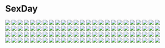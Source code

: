 # SexDay
![](https://konachan.com/jpeg/2edea3f8b12bf4e96caa7b831ffc9fb1/Konachan.com%20-%20224810%20ass%20bikini%20bow%20breasts%20bubbles%20clouds%20flowers%20long_hair%20mana_kakkowarai%20original%20petals%20pink_hair%20ribbons%20sky%20swimsuit%20tree%20waifu2x%20water.jpg)
![](https://konachan.com/image/ebad2df5ea24d3a3eeb55bbbb423ce19/Konachan.com%20-%20142682%20guilty_crown%20jpeg_artifacts%20yuzuriha_inori.jpg)
![](https://konachan.com/jpeg/37c7e01c32d484407c32d6f77e0714a0/Konachan.com%20-%2060050%20bra%20breasts%20cleavage%20hashimoto_takashi%20kuranaga_kozue%20open_shirt%20panties%20underwear%20yosuga_no_sora.jpg)
![](https://konachan.com/image/611cc22afd55032800af0407c4a26942/Konachan.com%20-%2095401%20chibi%20kagamine_len%20kagamine_rin%20kayano_celica%20male%20vocaloid.jpg)
![](https://konachan.com/image/579b73b2e9d55f11f01a6115015b1cd0/Konachan.com%20-%2055297%20blue_eyes%20haramura_nodoka%20kataoka_yuuki%20long_hair%20miyanaga_saki%20onsen%20orange_hair%20pink_hair%20red_eyes%20saki%20takei_hisa%20towel.jpg)
![](https://konachan.com/image/a848874217903be416973ebf97a5613e/Konachan.com%20-%2029681%20sister_princess.jpg)
![](https://konachan.com/image/f281f3e6daba08371e269dca58d3c06f/Konachan.com%20-%2010220%20black_hair%20food%20fruit%20itoh_noemi%20long_hair%20ponytail%20summer%20with_you.jpg)
![](https://konachan.com/jpeg/b6fddd5ac1bd73099909e6c15e7b0083/Konachan.com%20-%20111453%20apron%20game_cg%20headband%20long_hair%20magus_tale%20maid%20orange_eyes%20red_hair%20seera_finis_victoria%20tenmaso%20whirlpool.jpg)
![](https://konachan.com/image/3f8439c6d1ce8708c0fd73c2449df40e/Konachan.com%20-%20179748%20black_hair%20blonde_hair%20blue_eyes%20butterfly%20clouds%20flowers%20glasses%20green_eyes%20okumura_rin%20okumura_yukio%20pointed_ears%20rose%20short_hair%20sky%20tie%20wings.jpg)
![](https://konachan.com/image/58b25a9f91ea6221283eaebd7df75e97/Konachan.com%20-%2043019%20bed%20blush%20breasts%20brown_eyes%20green_hair%20inui_miri%20natsumegu%20nipples%20no_bra%20nopan%20open_shirt%20pussy%20pussy_juice%20short_hair%20spread_legs%20uncensored%20wet.jpg)
![](https://konachan.com/jpeg/5c24e86354bf9424d088bd7a5c90aadb/Konachan.com%20-%20236006%20anthropomorphism%20ass%20blue_eyes%20blush%20brown_hair%20food%20headband%20japanese_clothes%20long_hair%20panties%20see_through%20sousouman%20thighhighs%20underwear%20waifu2x.jpg)
![](https://konachan.com/jpeg/72a17a6d9ea683abf8ba0e95d1201236/Konachan.com%20-%20295244%20anthropomorphism%20asamura_hiori%20azur_lane%20breasts%20cat_smile%20cleavage%20close%20formidable_%28azur_lane%29%20gray_hair%20long_hair%20red_eyes.jpg)
![](https://konachan.com/image/b6068d5a1136cfd046da9773c92c9236/Konachan.com%20-%20109094%20gibuchoko%20hatsune_miku%20kagamine_rin%20vocaloid.jpg)
![](https://konachan.com/image/14bea2025c2e5fa16fc5ea175aafa815/Konachan.com%20-%2049451%20boota%20glasses%20guitar%20instrument%20kamina%20simon%20tengen_toppa_gurren_lagann%20yoko_littner.jpg)
![](https://konachan.com/image/1426d80683addac6f13151e2c1342b4a/Konachan.com%20-%2086367%20bakuretsu_tenshi%20jo%20meg.jpg)
![](https://konachan.com/jpeg/a4b716d386cd76829e6f9f77a353040a/Konachan.com%20-%20131197%20fang%20gia%20hat%20purple_hair%20red_eyes%20remilia_scarlet%20short_hair%20skirt%20sword%20touhou%20vampire%20weapon%20white%20wings.jpg)
![](https://konachan.com/image/5e7936cd774085b2a0e8fe3252578b0b/Konachan.com%20-%20191489%20censored%20cum%20gray_hair%20group%20hatachi%20inma_shimai_ni_fuuki_shidou%21%20penis%20sex%20tagme_%28character%29%20tail.jpg)
![](https://konachan.com/image/9104a073443a627a251f8a332ee61abf/Konachan.com%20-%20177730%20light%20manase_akira%20panties%20sousyu_sensinkan-gakuen_hachimyoujin%20underwear%20yamamoto_kazue.jpg)
![](https://konachan.com/image/8b813904c3b4a4a677039ebe8fafd5f2/Konachan.com%20-%20301169%20aliasing%20blue_hair%20bow%20green_eyes%20hatsune_miku%20jpeg_artifacts%20keepout%20long_hair%20magical_mirai_%28vocaloid%29%20twintails%20vocaloid%20wink.jpg)
![](https://konachan.com/jpeg/104e7bb6ae3980c41c225df2573beb6e/Konachan.com%20-%20120018%20animal%20black_hair%20brown_eyes%20cat%20clouds%20k-on%21%20long_hair%20nakano_azusa%20sayousuke%20school_uniform%20sky%20twintails.jpg)
![](https://konachan.com/image/a8adb21ec76bef6125a90365f2029ad2/Konachan.com%20-%2061031%20blonde_hair%20gun%20long_hair%20realmbw%20weapon%20yellow_eyes.jpg)
![](https://konachan.com/jpeg/57f0f96895af107442d84d94f44f3f8a/Konachan.com%20-%2079627%20bikini%20chibi%20fujiwara_warawara%20hiinoki_suzuri%20hoshina_nanami%20loli%20pool%20shirokuma_bellstars%20swimsuit%20tsukimori_ririka%20waniguchi_kirara.jpg)
![](https://konachan.com/image/b6b46d7f3694cf2111aa85869e4ae6ac/Konachan.com%20-%20150132%20bow%20chuunibyou_demo_koi_ga_shitai%21%20eyepatch%20looker%20panties%20short_hair%20skirt%20skirt_lift%20takanashi_rikka%20underwear.jpg)
![](https://konachan.com/image/ac5a8277f1d092a578818ab0c2562802/Konachan.com%20-%20113155%20kagamine_rin%20vocaloid.jpg)
![](https://konachan.com/image/5e9c4fea5dc7069d0a50449a9a1c4029/Konachan.com%20-%2016454%20tagme.jpg)
![](https://konachan.com/image/ffbaff8e0c143b8c71457dd35e63ae41/Konachan.com%20-%20204888%20blonde_hair%20breasts%20cleavage%20kali_%28p%26d%29%20long_hair%20navel%20necklace%20puzzle_%26_dragons%20sho_%28shoichi-kokubun%29.jpg)
![](https://konachan.com/image/56e86866fc65dbfefc6e56a4e7fe4103/Konachan.com%20-%2021295%20chii%20chobits%20sumomo.jpg)
![](https://konachan.com/image/cac65fe86d3f48f25cd68a9f4a94ff4d/Konachan.com%20-%20259903%20fate_apocrypha%20fate_%28series%29%20kuroduki%20semiramis.jpg)
![](https://konachan.com/jpeg/509acd629624d11731fc208c1ac27cf4/Konachan.com%20-%20221981%20amazuyu_tatsuki%20crying%20game_cg%20hug%20kuon_%28utawarerumono%29%20male%20mitsumi_misato%20oboro%20tagme%20tears%20utawarerumono%20utawarerumono_itsuwari_no_kamen.jpg)
![](https://konachan.com/image/74c49db1e1122f82eade072e524ceb3d/Konachan.com%20-%20230536%20angel%20dress%20flowers%20green_eyes%20halo%20headdress%20hyanna-natsu%20instrument%20original%20rose%20short_hair%20watermark%20white%20white_hair%20wings.jpg)
![](https://konachan.com/image/9d01bdb9788113f0a0cace3c09ed63d0/Konachan.com%20-%20119098%20akemi_homura%20flowers%20kaname_madoka%20mahou_shoujo_madoka_magica%20miki_sayaka%20sakura_kyouko%20sodapop_%28iemaki%29%20tomoe_mami.jpg)
![](https://konachan.com/image/716fb729c71bfade022a7deffc66b62d/Konachan.com%20-%205355%20aquaplus%20komaki_ikuno%20komaki_manaka%20leaf%20to_heart%20to_heart_2%20valentine.jpg)
![](https://konachan.com/image/bb2798c929f8af6054827396cf425ad8/Konachan.com%20-%20142476%20original%20tamachi_kuwa.jpg)
![](https://konachan.com/jpeg/b34d0ea569f0ed65b6ea3f3f4de1ab05/Konachan.com%20-%20151093%20blush%20cropped%20japanese_clothes%20kantoku%20no_bra%20original%20purple_eyes%20snow%20undressing%20yukata.jpg)
![](https://konachan.com/jpeg/6ecd5beb185d22eb08851c9550b329ff/Konachan.com%20-%20217646%20anus%20ashley_rosemarry%20blush%20garter%20glasses%20gray_eyes%20kopianget%20necklace%20original%20pussy%20red_hair%20short_hair%20uncensored%20white.jpg)
![](https://konachan.com/image/aa409da18f9992327fb92c1f073794c1/Konachan.com%20-%2093295%20monster_hunter%20urukususu.jpg)
![](https://konachan.com/image/8e6d0cc975805edce8902485fd6e8e04/Konachan.com%20-%2019097%20artoria_pendragon_%28all%29%20fate_%28series%29%20fate_stay_night%20saber.jpg)
![](https://konachan.com/jpeg/5fdccb5f68aaa8590d3dc15212d08b01/Konachan.com%20-%20262627%20barefoot%20beach%20bikini%20breasts%20brown_hair%20cleavage%20doki_doki_literature_club%21%20green_eyes%20long_hair%20monika_%28ddlc%29%20navel%20swimsuit%20tsukimaru%20water%20wet.jpg)
![](https://konachan.com/jpeg/7443ea0dee1b652133f2c10269a1985c/Konachan.com%20-%20252909%20anus%20ass%20barefoot%20blonde_hair%20blue_eyes%20breasts%20long_hair%20nipples%20nude%20pointed_ears%20princess_zelda%20pussy%20tagme_%28artist%29%20transparent%20uncensored.jpg)
![](https://konachan.com/image/5ddf823fbb4212f0aab7744c88cb4004/Konachan.com%20-%20146681%20andou_chikanori%20ganaha_hibiki%20idolmaster%20underwear.jpg)
![](https://konachan.com/image/e79243b3a20a3000d280a07d9fab2d55/Konachan.com%20-%2052563%20akiyama_mio%20k-on%21%20tainaka_ritsu.jpg)
![](https://konachan.com/image/e178d4da7a2d7cfb2fd254f4480cf11c/Konachan.com%20-%2019785%20fate_%28series%29%20fate_stay_night%20fujimura_taiga.jpg)
![](https://konachan.com/image/d1ecd13782d05b152e4a0a2fbe84a513/Konachan.com%20-%2030263%20tohru_adumi.jpg)
![](https://konachan.com/image/64888b543ab8c15ea04b69b8620a8c45/Konachan.com%20-%2032947%20hiiragi_kagami%20long_hair%20lucky_star%20namamo_nanase%20school_uniform.jpg)
![](https://konachan.com/image/c0eba4c2b710c7d20f47ae2c941a9cc9/Konachan.com%20-%2017498%20vampire_hunter_d.jpg)
![](https://konachan.com/image/c8d74ee99350cbe31049468a7a11eb50/Konachan.com%20-%20156323%20blush%20breasts%20brown_hair%20censored%20chirumakuro%20cum%20long_hair%20love_live%21_school_idol_project%20minami_kotori%20yellow_eyes.jpg)
![](https://konachan.com/image/c866ca2c8da2f74f225814122085390a/Konachan.com%20-%20240170%20blue_eyes%20blue_hair%20dokuro_chrome%20ekita_xuan%20eyepatch%20katekyou_hitman_reborn%20male%20rokudou_mukuro%20short_hair%20tie.jpg)
![](https://konachan.com/image/5e9e28e575e0082d3911271a9101de71/Konachan.com%20-%20198005%20blonde_hair%20breasts%20cameltoe%20glasses%20green_eyes%20long_hair%20nipples%20no_bra%20open_shirt%20panties%20tearju_lunatique%20thighhighs%20to_love_ru%20underwear.jpg)
![](https://konachan.com/image/9039e025fa27f57801a323a550fba207/Konachan.com%20-%2015426%20shirotsume_souwa.jpg)
![](https://konachan.com/image/04fabe150952206fa150416c5fcbed30/Konachan.com%20-%20217933%20aqua_eyes%20aqua_hair%20close%20cropped%20hatsune_miku%20leek%20long_hair%20microphone%20novcel%20tattoo%20twintails%20vocaloid.jpg)
![](https://konachan.com/image/29d143d964991cb3939a0b4646cb2826/Konachan.com%20-%20116312%20calendar%20japanese_clothes%20long_hair%20original%20purple_hair%20sayori%20signed.jpg)
![](https://konachan.com/jpeg/fd39cd6d2f4c919423b5d67908008534/Konachan.com%20-%20292879%20blue_eyes%20breasts%20cleavage%20evelynn%20horns%20japanese_clothes%20league_of_legends%20minyom%20short_hair%20tattoo%20waifu2x.jpg)
![](https://konachan.com/image/22629c631a59bff05be19797da8d67de/Konachan.com%20-%20234467%20building%20city%20forest%20grass%20landscape%20macnaut%20nobody%20original%20scenic%20signed%20tree.jpg)
![](https://konachan.com/jpeg/d29ddd312e38d2c0f979c416f3b4eabc/Konachan.com%20-%20246369%20ass%20bikini%20breasts%20fate_%28series%29%20flowers%20garter%20kousaki_rui%20long_hair%20purple_hair%20red_eyes%20signed%20spear%20swimsuit%20topless%20water%20weapon%20wet%20wristwear.jpg)
![](https://konachan.com/jpeg/cda6ea3322ce4b4c3e19a9de89ea07c2/Konachan.com%20-%20170807%20breasts%20cleavage%20elbow_gloves%20gloves%20guilty_crown%20long_hair%20pink_hair%20red_eyes%20rokunasi_hitonasi%20stars%20third-party_edit%20watermark%20yuzuriha_inori.jpg)
![](https://konachan.com/image/8ec2477c65216232373911aa811510f1/Konachan.com%20-%2060556%20gun%20long_hair%20masariro%20original%20paper%20pixiv_fantasia%20ponytail%20red_eyes%20red_hair%20skirt%20weapon.jpg)
![](https://konachan.com/image/8b7401f746519aadb467c75b32f4b7f0/Konachan.com%20-%20201140%20animal%20anthropomorphism%20ass%20bow%20cat%20gray_hair%20jpeg_artifacts%20kantai_collection%20long_hair%20murakumo_%28kancolle%29%20orange_eyes%20pantyhose%20ribbons%20throtem.jpg)
![](https://konachan.com/jpeg/e8742b7121eb0d43dda8afcacc5e05d4/Konachan.com%20-%20267380%20bed%20black_hair%20blush%20breasts%20close%20game_cg%20long_hair%20matoi_ayame%20navel%20nipples%20nude%20purple_eyes%20uchi_no_kanojo%20wet%20yamakaze_ran.jpg)
![](https://konachan.com/image/8aae42d17c222353ef2b63ace946cf3c/Konachan.com%20-%2033973%20nagato_yuki%20suzumiya_haruhi%20suzumiya_haruhi_no_yuutsu.jpg)
![](https://konachan.com/image/1f54d103eb91515fab240cc3606a6f3b/Konachan.com%20-%2022685%20aisia%20da_capo%20kotonomiya_tamaki%20megami%20mizukoshi_mako%20mizukoshi_moe%20saitama_nanako%20school_uniform%20shirakawa_kotori%20tsukishiro_alice%20umbrella.jpg)
![](https://konachan.com/image/d5d7c9ec9ab90f183ed7955cb1096137/Konachan.com%20-%20155950%20aqua_hair%20ass%20blue_eyes%20blush%20bondage%20bow%20breasts%20cleavage%20gag%20gloves%20long_hair%20panties%20skintight%20thighhighs%20twintails%20underwear%20vocaloid%20white.jpg)
![](https://konachan.com/image/f4fdd552cd98398d3df732e0efb97f8b/Konachan.com%20-%20226954%20aqua_eyes%20blue_hair%20building%20city%20denki%20katana%20long_hair%20original%20rain%20skirt%20sword%20thighhighs%20umbrella%20water%20weapon.jpg)
![](https://konachan.com/jpeg/ea21dfb4ffe0eb3a61bf54db880ac3c7/Konachan.com%20-%2050027%20akiyama_mio%20hirasawa_yui%20k-on%21%20kotobuki_tsumugi%20nakano_azusa%20tainaka_ritsu.jpg)
![](https://konachan.com/image/56c3bc72d00adc76cd24f39555089f68/Konachan.com%20-%20254241%202girls%20barefoot%20bed%20blue_eyes%20blush%20bondage%20breasts%20fingering%20headband%20katarina%20kiss%20long_hair%20nipples%20nude%20pussy%20red_hair%20tattoo%20uncensored%20yuri.jpg)
![](https://konachan.com/image/cc44ed5afb95f9377d86798ba617e1b8/Konachan.com%20-%20127388%20gokou_ruri%20kagome%20ore_no_imouto_ga_konna_ni_kawaii_wake_ga_nai.jpg)
![](https://konachan.com/jpeg/791e9f22ba8103a2e99e65f93182371b/Konachan.com%20-%20166506%20ankoromochi%20bath%20blush%20breasts%20censored%20game_cg%20green_eyes%20long_hair%20navel%20nipples%20nude%20peassoft%20pussy%20pussy_juice%20red_hair%20satou_satoru%20wet.jpg)
![](https://konachan.com/image/60c69842b4ff11e72b8d03b06ce200f7/Konachan.com%20-%20187709%20atarashi_ako%20haramura_nodoka%20hat%20saki%20stairs%20takakamo_shizuno%20taoru.jpg)
![](https://konachan.com/image/102bacea21276fcb2bed19122648c704/Konachan.com%20-%20112826%20blue_hair%20bow%20bra%20breasts%20chain%20cleavage%20hat%20nagae_iku%20open_shirt%20purple_hair%20red_eyes%20ryuuzaki_ichi%20sword%20torn_clothes%20touhou%20underwear%20weapon%20wink.jpg)
![](https://konachan.com/image/ddfa8c6a0bcb93806dd98e7fd81d1578/Konachan.com%20-%2010744%20purple_software.jpg)
![](https://konachan.com/image/60f5f58b2264e12ec6ce841995e9ed1e/Konachan.com%20-%2032804%20aozora_no_mieru_oka%20brown_hair%20hat%20long_hair%20school_uniform%20sunset%20suwa_nonoka%20tagme_%28artist%29.jpg)
![](https://konachan.com/image/00b0296debca4f609ac7df2e65c86ab8/Konachan.com%20-%2066619%20bikini%20hinata_hanabi%20sumaki_shungo%20swimsuit%20tropical_kiss%20twinkle%20undressing.jpg)
![](https://konachan.com/image/ac0ed62b4cbf2c7dce9cff422a04019e/Konachan.com%20-%2084902%20black_hair%20brown_eyes%20clouds%20gun%20hat%20lm7_%28op-center%29%20mecha%20sky%20weapon.jpg)
![](https://konachan.com/image/a221a9bd89876b3b7e9cc079731b4398/Konachan.com%20-%2036183%20tagme.jpg)
![](https://konachan.com/jpeg/7a6164646cc3bd505f7181c899fc992c/Konachan.com%20-%20194049%20bakemonogatari%20breasts%20cleavage%20long_hair%20monogatari_%28series%29%20necklace%20pantyhose%20ponkan_eight%20ponytail%20purple_hair%20scan%20senjougahara_hitagi%20shorts.jpg)
![](https://konachan.com/image/0df6a4ea3efe8f1f4a32cab0c1c4e13e/Konachan.com%20-%2041722%20anus%20ass%20blue_hair%20fingering%20glasses%20kokubunji_koyori%20nopan%20nurse_witch_komugi-chan%20pussy%20spread_pussy%20uncensored%20white.jpg)
![](https://konachan.com/image/803624ea6e1054602b9a836ee040c228/Konachan.com%20-%20270225%20ass%20blue_eyes%20breasts%20demon%20green_hair%20horns%20long_hair%20nipples%20nude%20original%20petals%20pointed_ears%20suzune_rai%20water%20wet.jpg)
![](https://konachan.com/image/992aa244fabc1f962c45b90a351ee0c4/Konachan.com%20-%20196091%20akkijin%20brown_hair%20gloves%20headphones%20kokone%20long_hair%20orange_eyes%20skirt%20vocaloid%20wristwear.jpg)
![](https://konachan.com/image/f90161e9932fe53c208fb9aeca56c314/Konachan.com%20-%20186357%20ane_niku%20barefoot%20blue_hair%20dress%20flowers%20hinanawi_tenshi%20kazami_yuuka%20long_hair%20nagae_iku%20red_eyes%20rose%20touhou.jpg)
![](https://konachan.com/jpeg/06a463aca1dcd363af1fe82efc912fd2/Konachan.com%20-%20276562%20ball%20black_eyes%20blonde_hair%20blue_eyes%20ct_wind%20ganondorf%20kimono%20logo%20long_hair%20male%20mask%20mirror%20night%20orange_hair%20ponytail%20sheik%20sky%20socks%20stars%20trap.jpg)
![](https://konachan.com/image/3cc6187e5893f9d8e7951275179cf606/Konachan.com%20-%20113145%20danann%20green_hair%20hatsune_miku%20leek%20long_hair%20vocaloid%20yellow_eyes.jpg)
![](https://konachan.com/image/1142a8b56080d1b59d870f518bb4e122/Konachan.com%20-%20272441%20blush%20brown_eyes%20brown_hair%20chinese_clothes%20chinese_dress%20fkey%20jpeg_artifacts%20long_hair%20original%20signed%20sketch%20twintails%20umbrella%20wink.jpg)
![](https://konachan.com/image/02a2575cbe9f80b9a04cbb4e67e9afd5/Konachan.com%20-%20128218%202girls%20arisue_tsukasa%20breasts%20coming_x_humming%20nipples%20nude%20omokawa_yuduki%20ribbons%20shibayama_miu.jpg)
![](https://konachan.com/image/9891cad1f3d63b0f03228bce2b39c426/Konachan.com%20-%2036128%20animal%20animal_ears%20bell%20blonde_hair%20bow%20catgirl%20drink%20food%20glasses%20headdress%20lion%20maid%20purple_hair%20ribbons%20tail%20thighhighs%20white_hair%20wink.jpg)
![](https://konachan.com/image/b42515fe4473e7f1f873302985697d9b/Konachan.com%20-%20153800%20animal_ears%20bikini%20black%20dark%20magic%20orange_eyes%20purple_hair%20short_hair%20swimsuit%20thighhighs%20third-party_edit.jpg)
![](https://konachan.com/image/29340c87be7efdd62273907c7173a265/Konachan.com%20-%20253597%202girls%20apple%20aqua_eyes%20black_hair%20bow%20food%20fruit%20grass%20long_hair%20navel%20original%20ponytail%20purple_eyes%20school_uniform%20skirt%20tagme_%28artist%29%20thighhighs.jpg)
![](https://konachan.com/jpeg/60c7d1f3b7854dec5259ef8dd4a6e3f4/Konachan.com%20-%20303590%20bed%20blush%20breasts%20cleavage%20close%20cropped%20fate_grand_order%20fate_%28series%29%20jjeono%20mash_kyrielight%20no_bra%20purple_eyes%20purple_hair%20short_hair.jpg)
![](https://konachan.com/image/72e526aea61d8dfdd2126cb0c9622524/Konachan.com%20-%2027900%20cc%20code_geass%20kallen_stadtfeld%20lelouch_lamperouge%20male%20orange.jpg)
![](https://konachan.com/image/059e3e3ddde97a7f84e470d69262a84c/Konachan.com%20-%20205992%20dress%20flowers%20hatsune_miku%20long_hair%20petals%20rose%20sfive%20twintails%20vocaloid%20wedding_attire.jpg)
![](https://konachan.com/jpeg/117002e36dad752bd1f0770f7bb9cf3f/Konachan.com%20-%20153468%20blue%20long_hair%20original%20pen_%28pixiv257621%29%20petals%20pointed_ears%20red_eyes%20white_hair.jpg)
![](https://konachan.com/jpeg/6bf61ae810faf472f64c84b8977951b7/Konachan.com%20-%20123666%20animal_ears%20breasts%20brown_eyes%20brown_hair%20catgirl%20collar%20dai_%28uhyoko1102151%29%20nagato_yuki%20nipples%20nude%20short_hair%20suzumiya_haruhi_no_yuutsu%20white.jpg)
![](https://konachan.com/jpeg/092fb5ea8fa87f33a3c9235228a50492/Konachan.com%20-%20107251%20blush%20clochette%20food%20game_cg%20kamikaze_explorer%20long_hair%20oshiki_hitoshi%20red_eyes%20red_hair%20school_uniform%20thighhighs%20yuutenji_mishio.jpg)
![](https://konachan.com/jpeg/a910ddd7362116665682abaee6b69a8a/Konachan.com%20-%2090148%20animal_ears%20blonde_hair%20blue_eyes%20blush%20game_cg%20koshimizu_rei%20maid%20mikagami_mamizu%20neko_koi%20whirlpool.jpg)
![](https://konachan.com/image/146d59e2a3d31edb0579a994fb06038f/Konachan.com%20-%2045933%20aliasing%20group%20hatsune_miku%20kagamine_len%20kagamine_rin%20kaito%20kamui_gakupo%20male%20megurine_luka%20meiko%20vocaloid.jpg)
![](https://konachan.com/image/5bcce02ce64863710288ee6210e99f12/Konachan.com%20-%20155156%20all_male%20building%20city%20fudou_yuusei%20hogan_crow%20male%20motorcycle%20orange_hair%20yna%20yu-gi-oh%20yu-gi-oh_5d%27s.jpg)
![](https://konachan.com/image/52157dd3bebabf7956e495a9105c6051/Konachan.com%20-%20197308%20dean%20gloves%20gray_hair%20idolmaster%20kanzaki_ranko%20logo%20long_hair%20red_eyes%20wings.jpg)
![](https://konachan.com/jpeg/a149c7b0b2d1a30eee98f2a8b5c6cbbc/Konachan.com%20-%20107329%20blush%20breasts%20clochette%20game_cg%20kamikaze_explorer%20long_hair%20navel%20nipples%20oshiki_hitoshi%20red_eyes%20red_hair%20yuutenji_mishio.jpg)
![](https://konachan.com/jpeg/0713567c09b4f02cbde425b5cec5e4a0/Konachan.com%20-%20232279%20animal%20blonde_hair%20blue_eyes%20boots%20dress%20fate_grand_order%20fate_%28series%29%20gloves%20hat%20horse%20long_hair%20petals%20tetsujin_momoko%20twintails%20watermark.jpg)
![](https://konachan.com/image/897416c6ea8c57ce1501d9d31d5ab256/Konachan.com%20-%20297428%20aircraft%20animal%20building%20city%20mouse%20original%20robot%20ryota-h.jpg)
![](https://konachan.com/image/1afd0e94f376f2f9db569f36a4165d6e/Konachan.com%20-%20105905%202girls%20c_%28control%29%20msyu_%28control%29%20pointed_ears%20q_%28control%29.jpg)
![](https://konachan.com/jpeg/488584ee83da316dbdb18241e3f88615/Konachan.com%20-%20270623%20animal_ears%20bicolored_eyes%20black_hair%20blush%20breasts%20catgirl%20cleavage%20long_hair%20original%20panties%20striped_panties%20suzuharu_toufu%20tail%20underwear%20white.jpg)
